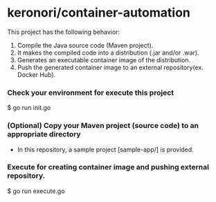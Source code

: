 # keronori/container-automation
This project has the following behavior:
1. Compile the Java source code (Maven project).
2. It makes the compiled code into a distribution (.jar and/or .war).
3. Generates an executable container image of the distribution.
4. Push the generated container image to an external repository(ex. Docker Hub).

### Check your environment for execute this project
$ go run init.go

### (Optional) Copy your Maven project (source code) to an appropriate directory
* In this repository, a sample project [sample-app/] is provided.

### Execute for creating container image and pushing external repository.
$ go run execute.go